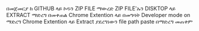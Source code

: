 በመጀመርያ ከ GITHUB ላይ ኮዱን ZIP FILE ማውረድ
ZIP FILE'ኡን DISKTOP ላይ EXTRACT ማድረግ
በመቀጠል Chrome Extention ላይ በመግባት Developer mode on ማድረግ
Chrome Extention ላይ Extract ያደረግነውን file path paste በማድረግ መጠቀም
